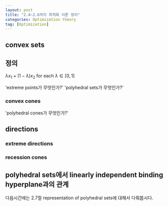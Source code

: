 ```yaml
---
layout: post
title: "2.4~2.6까지 최적화 이론 정리"
categories: Optimization theory
tag: [Optimization]
---
```


## convex sets

정의
---
$\lambda x_{1} + (1-\lambda )x_{2}$ for each $\lambda \in [0,1]$


'extreme points가 무엇인가?'
'polyhedral sets가 무엇인가?'
### convex cones
'polyhedral cones가 무엇인가?'



## directions

### extreme directions

### recession cones


## polyhedral sets에서 linearly independent binding hyperplane과의 관계


다음시간에는 2.7절 representation of polyhedral sets에 대해서 다뤄봅시다.


